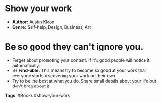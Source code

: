 # Show your work
- **Author:** Austin Kleon
- **Genre:** Self-help, Design, Business, Art

# Be so good they can't ignore you.
- Forget about promoting your content. If it's good people will notice it automatically.
- Be **Find-able.** This means try to become so good at your work that everyone starts discovering your work on their own.
- Try to be the best at what you do. Share small details about your life but don't brag about it

**Tags:** #Books #show-your-work